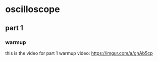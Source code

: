 # oscilloscope 


## part 1
### warmup 
this is the video for part 1 warmup
video: https://imgur.com/a/ghAb5cp
